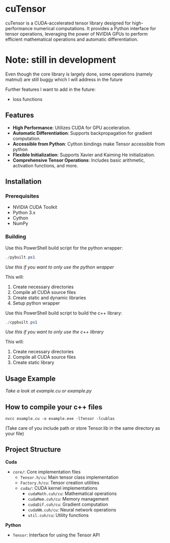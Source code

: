 # cuTensor

cuTensor is a CUDA-accelerated tensor library designed for high-performance numerical computations. It provides a Python interface for tensor operations, leveraging the power of NVIDIA GPUs to perform efficient mathematical operations and automatic differentiation.

# Note: still in development

Even though the core library is largely done, some operations (namely matmul) are still buggy which I will address in the future

Further features I want to add in the future:
- loss functions

## Features

- **High Performance**: Utilizes CUDA for GPU acceleration.
- **Automatic Differentiation**: Supports backpropagation for gradient computation.
- **Accessible from Python**: Cython bindings make Tensor accessible from python
- **Flexible Initialization**: Supports Xavier and Kaiming He initialization.
- **Comprehensive Tensor Operations**: Includes basic arithmetic, activation functions, and more.

## Installation

### Prerequisites

- NVIDIA CUDA Toolkit
- Python 3.x
- Cython
- NumPy

### Building

Use this PowerShell build script for the python wrapper:

```powershell
./pybuilt.ps1
```

*Use this if you want to only use the python wrapper*

This will:
1. Create necessary directories
2. Compile all CUDA source files
3. Create static and dynamic libraries
4. Setup python wrapper

Use this PowerShell build script to build the c++ library:

```powershell
./cppbuilt.ps1
```

*Use this if you want to only use the c++ library*

This will:
1. Create necessary directories
2. Compile all CUDA source files
3. Create static library

## Usage Example

*Take a look at example.cu or example.py*

## How to compile your c++ files

```
nvcc example.cu -o example.exe -lTensor -lcublas
```
(Take care of you include path or store Tensor.lib in the same directory as your file)

## Project Structure

**Cuda**

- `core/`: Core implementation files
    - `Tensor.h/cu`: Main tensor class implementation
    - `Factory.h/cu`: Tensor creation utilities
    - `cuda/`: CUDA kernel implementations
        - `cudaMath.cuh/cu`: Mathematical operations
        - `cudaMem.cuh/cu`: Memory management
        - `cudaDif.cuh/cu`: Gradient computation
        - `cudaNN.cuh/cu`: Neural network operations
        - `util.cuh/cu`: Utility functions

**Python**
- `Tensor`: Interface for using the Tensor API
